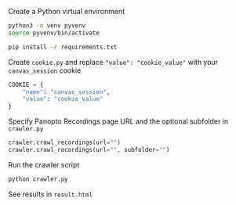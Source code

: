 Create a Python virtual environment

```bash
python3 -m venv pyvenv
source pyvenv/bin/activate

pip install -r requirements.txt
```

Create `cookie.py` and replace `"value": "cookie_value"` with your `canvas_session` cookie

```python
COOKIE = {
    "name": "canvas_session",
    "value": "cookie_value"
}
```

Specify Panopto Recordings page URL and the optional subfolder in `crawler.py`

```python
crawler.crawl_recordings(url="")
crawler.crawl_recordings(url="", subfolder="")
```

Run the crawler script

```bash
python crawler.py
```

See results in `result.html`